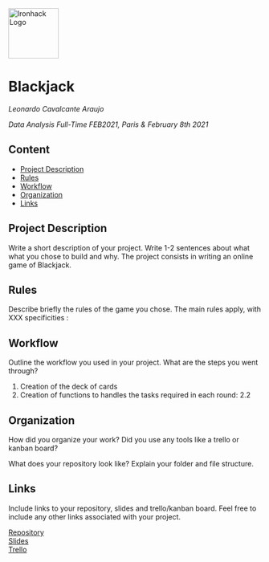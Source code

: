<img src="https://bit.ly/2VnXWr2" alt="Ironhack Logo" width="100"/>

# Blackjack
*Leonardo Cavalcante Araujo*

*Data Analysis Full-Time FEB2021, Paris & February 8th 2021*

## Content
- [Project Description](#project-description)
- [Rules](#rules)
- [Workflow](#workflow)
- [Organization](#organization)
- [Links](#links)

## Project Description
Write a short description of your project. Write 1-2 sentences about what what you chose to build and why.
The project consists in writing an online game of Blackjack.

## Rules
Describe briefly the rules of the game you chose.
The main rules apply, with XXX specificities :

## Workflow
Outline the workflow you used in your project. What are the steps you went through?

1. Creation of the deck of cards
2. Creation of functions to handles the tasks required in each round:
  2.2

## Organization
How did you organize your work? Did you use any tools like a trello or kanban board?

What does your repository look like? Explain your folder and file structure.

## Links
Include links to your repository, slides and trello/kanban board. Feel free to include any other links associated with your project. 

[Repository](https://github.com/)  
[Slides](https://slides.com/)  
[Trello](https://trello.com/en)  
